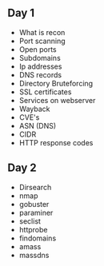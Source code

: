## Day 1


- What is recon
- Port scanning
- Open ports
- Subdomains
- Ip addresses
- DNS records
- Directory Bruteforcing
- SSL certificates
- Services on webserver
- Wayback 
- CVE's
- ASN (DNS)
- CIDR 
- HTTP response codes


## Day 2

- Dirsearch 
- nmap
- gobuster
- paraminer
- seclist 
- httprobe
- findomains
- amass
- massdns
